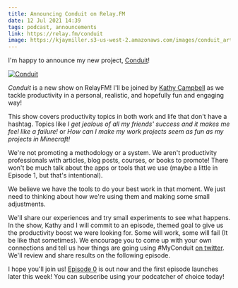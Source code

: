 ```yaml
---
title: Announcing Conduit on Relay.FM
date: 12 Jul 2021 14:39
tags: podcast, announcements
link: https://relay.fm/conduit
image: https://kjaymiller.s3-us-west-2.amazonaws.com/images/conduit_artwork.png
---
```


I'm happy to announce my new project, [Conduit](https://relay.fm/conduit)!

[![Conduit](https://kjaymiller.s3-us-west-2.amazonaws.com/images/conduit_artwork.png)][Conduit]

_Conduit_ is a new show on RelayFM! I'll be joined by [Kathy Campbell](https://twitter.com/mrssoup) as we tackle productivity in a personal, realistic, and hopefully fun and engaging way!

This show covers productivity topics in both work and life that don't have a hashtag. Topics like _I get jealous of all my friends' success and it makes me feel like a failure!_ or _How can I make my work projects seem as fun as my projects in Minecraft!_

We're not promoting a methodology or a system. We aren't productivity professionals with articles, blog posts, courses, or books to promote! There won't be much talk about the apps or tools that we use (maybe a little in Episode 1, but that's intentional). 

We believe we have the tools to do your best work in that moment. We just need to thinking about how  we're using them and making some small adjustments.

We'll share our experiences and try small experiments to see what happens. In the show, Kathy and I will commit to an episode, themed goal to give us the productivity boost we were looking for. Some will work, some will fail (It be like that sometimes). We encourage you to come up with your own connections and tell us how things are going using #MyConduit [on twitter](https://twitter.com/conduitfm). We'll review and share results on the following episode.

I hope you'll join us! [Episode 0](https://relay.fm/0) is out now and the first episode launches later this week! You can subscribe using your podcatcher of choice today!

[Conduit]: https://relay.fm/conduit

